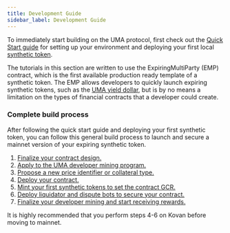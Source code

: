 ```yaml
---
title: Development Guide
sidebar_label: Development Guide
---
```


To immediately start building on the UMA protocol, first check out the [Quick Start guide](/developers/setup) for setting up your environment and deploying your first local [synthetic token](/build-walkthrough/mint-locally).


The tutorials in this section are written to use the ExpiringMultiParty (EMP) contract, which is the first available production ready template of a synthetic token. The EMP allows developers to quickly launch expiring synthetic tokens, such as the [UMA yield dollar](/users/mint-farm-yusd), but is by no means a limitation on the types of financial contracts that a developer could create.


### Complete build process

After following the quick start guide and deploying your first synthetic token, you can follow this general build process to launch and secure a mainnet version of your expiring synthetic token.

1. [Finalize your contract design.](/synthetic-tokens/what-are-synthetic-assets)
2. [Apply to the UMA developer mining program.](/developers/developer-mining)
3. [Propose a new price identifier or collateral type.](/uma-tokenholders/adding-price-id)
4. [Deploy your contract.](/developers/emp-deployment)
5. [Mint your first synthetic tokens to set the contract GCR.](/build-walkthrough/minting-etherscan)
6. [Deploy liquidator and dispute bots to secure your contract.](/developers/bots)
7. [Finalize your developer mining and start receiving rewards.](/developers/devmining-reqs)

It is highly recommended that you perform steps 4-6 on Kovan before moving to mainnet.
